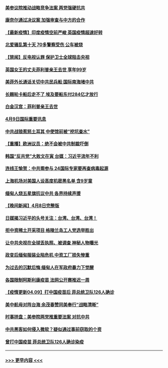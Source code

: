 #### [美参议院推动战略竞争法案 两党强硬抗共](../pages/prog202/a103092638.md?t=04100151) 
#### [康奈尔通过决议案 加强审查与中方的合作](../pages/prog202/a103092644.md?t=04100151) 
#### [【最新疫情】印度疫情空前严峻 英国疫情超速好转](../pages/prog202/a103092635.md?t=04100151) 
#### [北爱骚乱第十天 70多警察受伤 公车被烧](../pages/prog202/a103092631.md?t=04100151) 
#### [【禁闻】反电视认罪 保护卫士全球阻击央视](../pages/prog202/a103092620.md?t=04100151) 
#### [英国女王的丈夫菲利普亲王去世 享年99岁](../pages/prog202/a103092616.md?t=04100151) 
#### [美菲外长通话关切中共民兵船 国际南海堵中共](../pages/prog202/a103092594.md?t=04100151) 
#### [长赐轮卡船后走不了 埃及要船东付284亿才放行](../pages/prog202/a103092562.md?t=04100151) 
#### [白金汉宫：菲利普亲王去世](../pages/prog202/a103092519.md?t=04100151) 
#### [4月9日国际重要讯息](../pages/prog202/a103092380.md?t=04100151) 
#### [中共战狼惹怒土耳其 中使馆前被“挖坑查水”](../pages/prog202/a103092327.md?t=04100151) 
#### [【重播】欧洲议员：绝不会被中共制裁吓倒](../pages/prog202/a103092347.md?t=04100151) 
#### [韩国“反共党”大败文在寅 台媒：习近平流年不利](../pages/prog202/a103092301.md?t=04100151) 
#### [连线王愉贺：中共甭参与 24国际专家要再查病毒起源](../pages/prog202/a103092013.md?t=04100151) 
#### [上海机场对美国人设高度机密黑名单 含9岁童](../pages/prog202/a103092021.md?t=04100151) 
#### [缅甸人烧五星旗抗议中共 各界持续声援](../pages/prog202/a103092015.md?t=04100151) 
#### [【晚间新闻】4月8日完整版](../pages/prog202/a103092226.md?t=04100151) 
#### [日媒揭习近平的头号关注：台湾、台湾、台湾！](../pages/prog202/a103092145.md?t=04100151) 
#### [拒中资稀土开采项目 格陵兰岛工人党选举胜出](../pages/prog202/a103091947.md?t=04100151) 
#### [让中共央视在全球丢执照、被调查 神秘人物曝光](../pages/prog202/a103092121.md?t=04100151) 
#### [政变后缅甸服装业陷危机 中资工厂损失惨重](../pages/prog202/a103091720.md?t=04100151) 
#### [为过去的沉默后悔 缅甸人在军政府暴力下觉醒](../pages/prog202/a103091724.md?t=04100151) 
#### [各国限制阿斯利康疫苗 法网公开赛推迟一周](../pages/prog202/a103092068.md?t=04100151) 
#### [【疫情更新04.09】打中国疫苗后 菲总统卫队126人确诊](../pages/prog202/a103078521.md?t=04100151) 
#### [美中航母对阵台海 余茂春赞同美奉行“战略清晰”](../pages/prog202/a103091970.md?t=04100151) 
#### [时事拼盘：美参院两党推重要法案 对抗中共](../pages/prog202/a103092004.md?t=04100151) 
#### [中共黑客如何侵入微软？疑似通过事前窃取的个资](../pages/prog202/a103092011.md?t=04100151) 
#### [曾打中国疫苗 菲总统卫队126人确诊染疫](../pages/prog202/a103091918.md?t=04100151) 

----
#### [ >>> 更早内容 <<< ](../indexes/prog202-earlier.md)
